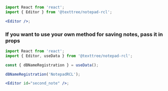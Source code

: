 ```jsx
import React from 'react';
import { Editor } from '@texttree/notepad-rcl';

<Editor />;
```

### If you want to use your own method for saving notes, pass it in props

```jsx
import React from 'react';
import { Editor, useData } from '@texttree/notepad-rcl';

const { dBNameRegistration } = useData();

dBNameRegistration('NotepadRCL');

<Editor id="second_note" />;
```

<!--
#### If you want to use an Editor twice or more, give each Editor a unique **`id`**

```jsx
import React from 'react';
import { useData, Editor } from '@texttree/notepad-rcl';

const { dBNameRegistration, getNote, saveNote } = useData();

dBNameRegistration('NotepadRCL');

<Editor getNote={getNote} saveNote={saveNote} id="second_note" />;
```

### **Placeholder**

#### Pass the **`placeholder`** option if you want to set a custom placeholder:

```jsx
import React from 'react';
import { useData, Editor } from '@texttree/notepad-rcl';

const { dBNameRegistration, getNote, saveNote } = useData();

dBNameRegistration('NotepadRCL');

const changePlaceholder = 'changed default text';

<Editor id="third_note" placeholder={changePlaceholder} />;
<Editor
  getNote={getNote}
  saveNote={saveNote}
  id="third_note"
  placeholder={changePlaceholder}
/>;
``` -->
